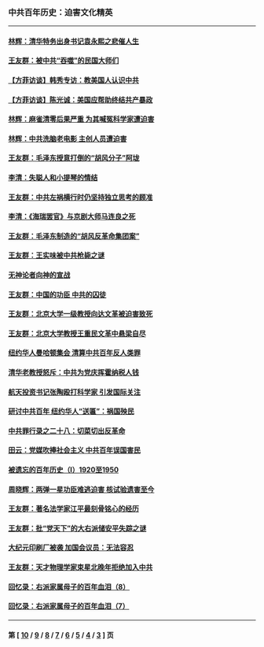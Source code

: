 ### 中共百年历史：迫害文化精英
---
#### [林辉：清华特务出身书记袁永熙之悲催人生](../../pages/nf1176111/n13997413.md?05170430) 
#### [王友群：被中共“吞噬”的民国大师们](../../pages/nf1176111/n13942620.md?05170430) 
#### [【方菲访谈】韩秀专访：教美国人认识中共](../../pages/nf1176111/n13821310.md?05170430) 
#### [【方菲访谈】陈光诚：美国应帮助终结共产暴政](../../pages/nf1176111/n13759521.md?05170430) 
#### [林辉：麻雀清零后果严重 为其喊冤科学家遭迫害](../../pages/nf1176111/n13746900.md?05170430) 
#### [林辉：中共洗脑老电影 主创人员遭迫害](../../pages/nf1176111/n13699437.md?05170430) 
#### [王友群：毛泽东授意打倒的“胡风分子”阿垅](../../pages/nf1176111/n13592541.md?05170430) 
#### [李清：失聪人和小提琴的情结](../../pages/nf1176111/n13459280.md?05170430) 
#### [王友群：中共左祸横行时仍坚持独立思考的顾准](../../pages/nf1176111/n13444722.md?05170430) 
#### [李清：《海瑞罢官》与京剧大师马连良之死](../../pages/nf1176111/n13412316.md?05170430) 
#### [王友群：毛泽东制造的“胡风反革命集团案”](../../pages/nf1176111/n13324909.md?05170430) 
#### [王友群：王实味被中共枪毙之谜](../../pages/nf1176111/n13307502.md?05170430) 
#### [无神论者向神的宣战](../../pages/nf1176111/n13281535.md?05170430) 
#### [王友群：中国的功臣 中共的囚徒](../../pages/nf1176111/n13291790.md?05170430) 
#### [王友群：北京大学一级教授向达文革被迫害致死](../../pages/nf1176111/n13150966.md?05170430) 
#### [王友群：北京大学教授王重民文革中悬梁自尽](../../pages/nf1176111/n13084645.md?05170430) 
#### [纽约华人曼哈顿集会 清算中共百年反人类罪](../../pages/nf1176111/n13084157.md?05170430) 
#### [清华老教授怒斥：中共为党庆挥霍纳税人钱](../../pages/nf1176111/n13071430.md?05170430) 
#### [航天投资书记张陶殴打科学家 引发国际关注](../../pages/nf1176111/n13069132.md?05170430) 
#### [研讨中共百年 纽约华人“送匾”：祸国殃民](../../pages/nf1176111/n13057367.md?05170430) 
#### [中共罪行录之二十八：切菜切出反革命](../../pages/nf1176111/n13030600.md?05170430) 
#### [田云：党媒吹捧社会主义 中共百年误国害民](../../pages/nf1176111/n13006682.md?05170430) 
#### [被遗忘的百年历史（I）1920至1950](../../pages/nf1176111/n12986411.md?05170430) 
#### [周晓辉：两弹一星功臣难逃迫害 核试验遗害至今](../../pages/nf1176111/n12974997.md?05170430) 
#### [王友群：著名法学家江平最刻骨铭心的经历](../../pages/nf1176111/n12970787.md?05170430) 
#### [王友群：批“党天下”的大右派储安平失踪之谜](../../pages/nf1176111/n12954229.md?05170430) 
#### [大纪元印刷厂被袭 加国会议员：无法容忍](../../pages/nf1176111/n12883028.md?05170430) 
#### [王友群：天才物理学家束星北晚年拒绝加入中共](../../pages/nf1176111/n12792913.md?05170430) 
#### [回忆录：右派家属母子的百年血泪（8）](../../pages/nf1176111/n12706196.md?05170430) 
#### [回忆录：右派家属母子的百年血泪（7）](../../pages/nf1176111/n12706191.md?05170430) 

---
#### 第 [ [10](./10.md?05170430) / [9](./9.md?05170430) / [8](./8.md?05170430) / [7](./7.md?05170430) / [6](./6.md?05170430) / [5](./5.md?05170430) / [4](./4.md?05170430) / [3](./3.md?05170430) ] 页
